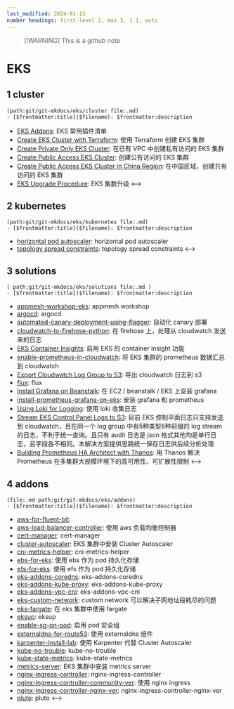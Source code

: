 ```yaml
---
last_modified: 2024-01-13
number headings: first-level 2, max 3, 1.1, auto
---
```

> [!WARNING] This is a github note

# EKS
## 1 cluster 
```expander
(path:git/git-mkdocs/eks/cluster file:.md)
- [$frontmatter:title]($filename): $frontmatter:description
```
- [EKS Addons](eks-cluster-addons-list): EKS 常用插件清单
- [Create EKS Cluster with Terraform](eks-cluster-with-terraform): 使用 Terraform 创建 EKS 集群
- [Create Private Only EKS Cluster](eks-private-access-cluster): 在已有 VPC 中创建私有访问的 EKS 集群
- [Create Public Access EKS Cluster](eks-public-access-cluster): 创建公有访问的 EKS 集群
- [Create Public Access EKS Cluster in China Region](eks-public-access-cluster-in-china-region): 在中国区域，创建共有访问的 EKS 集群
- [EKS Upgrade Procedure](eks-upgrade-procedure): EKS 集群升级
<-->

## 2 kubernetes
```expander
(path:git/git-mkdocs/eks/kubernetes file:.md)
- [$frontmatter:title]($filename): $frontmatter:description
```
- [horizontal pod autoscaler](k8s-hpa-horizontal-pod-autoscaler): horizontal pod autoscaler
- [topology spread constraints](k8s-topology-spread-constraints): topology spread constraints
<-->

## 3 solutions
```expander
( path:git/git-mkdocs/eks/solutions file:.md )
- [$frontmatter:title]($filename): $frontmatter:description
```
- [appmesh-workshop-eks](appmesh-workshop-eks): appmesh workshop
- [argocd](argocd-lab): argocd
- [automated-canary-deployment-using-flagger](automated-canary-deployment-using-flagger): 自动化 canary 部署
- [cloudwatch-to-firehose-python](cloudwatch-to-firehose-python): 在 firehose 上，处理从 cloudwatch 发送来的日志
- [EKS Container Insights](eks-container-insights): 启用 EKS 的 container insight 功能
- [enable-prometheus-in-cloudwatch](enable-prometheus-in-cloudwatch): 将 EKS 集群的 prometheus 数据汇总到 cloudwatch
- [Export Cloudwatch Log Group to S3](export-cloudwatch-log-group-to-s3): 导出 cloudwatch 日志到 s3
- [flux](flux-lab): flux
- [Install Grafana on Beanstalk](install-grafana-on-beanstalk): 在 EC2 / beanstalk / EKS 上安装 grafana 
- [install-prometheus-grafana-on-eks](install-prometheus-grafana): 安装 grafana 和 prometheus
- [Using Loki for Logging](POC-loki-for-logging): 使用 loki 收集日志
- [Stream EKS Control Panel Logs to S3](stream-k8s-control-panel-logs-to-s3): 目前 EKS 控制平面日志只支持发送到 cloudwatch，且在同一个 log group 中有5种类型6种前缀的 log stream 的日志，不利于统一查询。且只有 audit 日志是 json 格式其他均是单行日志，且字段各不相同。本解决方案提供思路统一保存日志供后续分析处理
- [Building Prometheus HA Architect with Thanos](TC-prometheus-ha-architect-with-thanos): 用 Thanos 解决 Prometheus 在多集群大规模环境下的高可用性、可扩展性限制
<-->

## 4 addons 
```expander
(file:.md path:git/git-mkdocs/eks/addons) 
- [$frontmatter:title]($filename): $frontmatter:description
```
- [aws-for-fluent-bit](aws-for-fluent-bit): 
- [aws-load-balancer-controller](aws-load-balancer-controller): 使用 aws 负载均衡控制器
- [cert-manager](cert-manager): cert-manager
- [cluster-autoscaler](cluster-autoscaler): EKS 集群中安装 Cluster Autoscaler
- [cni-metrics-helper](cni-metrics-helper): cni-metrics-helper
- [ebs-for-eks](ebs-for-eks): 使用 ebs 作为 pod 持久化存储 
- [efs-for-eks](efs-for-eks): 使用 efs 作为 pod 持久化存储
- [eks-addons-coredns](eks-addons-coredns): eks-addons-coredns
- [eks-addons-kube-proxy](eks-addons-kube-proxy): eks-addons-kube-proxy
- [eks-addons-vpc-cni](eks-addons-vpc-cni): eks-addons-vpc-cni
- [eks-custom-network](eks-custom-network): custom network 可以解决子网地址段耗尽的问题
- [eks-fargate](eks-fargate-lab): 在 eks 集群中使用 fargate
- [eksup](eksup): eksup
- [enable-sg-on-pod](enable-sg-on-pod): 启用 pod 安全组
- [externaldns-for-route53](externaldns-for-route53): 使用 externaldns 组件
- [karpenter-install-lab](karpenter-lab): 使用 Karpenter 代替 Cluster Autoscaler
- [kube-no-trouble](kube-no-trouble): kube-no-trouble
- [kube-state-metrics](kube-state-metrics): kube-state-metrics
- [metrics-server](metrics-server): EKS 集群中安装 metrics server
- [nginx-ingress-controller](nginx-ingress-controller): nginx-ingress-controller
- [nginx-ingress-controller-community-ver](nginx-ingress-controller-community-ver): 使用 nginx ingress
- [nginx-ingress-controller-nginx-ver](nginx-ingress-controller-nginx-ver): nginx-ingress-controller-nginx-ver
- [pluto](pluto): pluto
<-->
